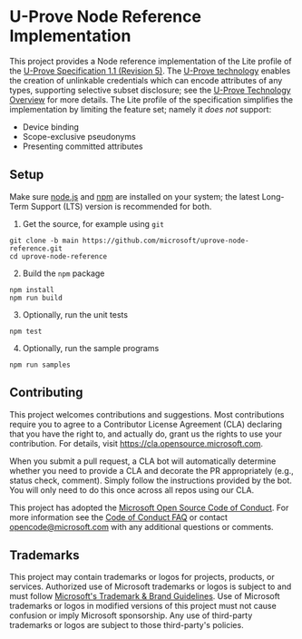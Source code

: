 # U-Prove Node Reference Implementation

This project provides a Node reference implementation of the Lite profile of the [U-Prove Specification 1.1 (Revision 5)](./doc/U-Prove%20Cryptographic%20Specification%20V1.1%20Revision%205.pdf). The [U-Prove technology](https://microsoft.com/uprove) enables the creation of unlinkable credentials which can encode attributes of any types, supporting selective subset disclosure; see the [U-Prove Technology Overview](./doc/U-Prove%20Technology%20Overview%20V1.1%20Revision%203.pdf) for more details. The Lite profile of the specification simplifies the implementation by limiting the feature set; namely it _does not_ support:
* Device binding
* Scope-exclusive pseudonyms
* Presenting committed attributes

## Setup

Make sure [node.js](https://nodejs.org/) and [npm](https://docs.npmjs.com/downloading-and-installing-node-js-and-npm) are installed on your system; the latest Long-Term Support (LTS) version is recommended for both.

1. Get the source, for example using `git`
```
git clone -b main https://github.com/microsoft/uprove-node-reference.git
cd uprove-node-reference
```

2. Build the `npm` package
```
npm install
npm run build
```

3. Optionally, run the unit tests

```
npm test
```

4. Optionally, run the sample programs

```
npm run samples
```

## Contributing

This project welcomes contributions and suggestions.  Most contributions require you to agree to a
Contributor License Agreement (CLA) declaring that you have the right to, and actually do, grant us
the rights to use your contribution. For details, visit https://cla.opensource.microsoft.com.

When you submit a pull request, a CLA bot will automatically determine whether you need to provide
a CLA and decorate the PR appropriately (e.g., status check, comment). Simply follow the instructions
provided by the bot. You will only need to do this once across all repos using our CLA.

This project has adopted the [Microsoft Open Source Code of Conduct](https://opensource.microsoft.com/codeofconduct/).
For more information see the [Code of Conduct FAQ](https://opensource.microsoft.com/codeofconduct/faq/) or
contact [opencode@microsoft.com](mailto:opencode@microsoft.com) with any additional questions or comments.

## Trademarks

This project may contain trademarks or logos for projects, products, or services. Authorized use of Microsoft 
trademarks or logos is subject to and must follow 
[Microsoft's Trademark & Brand Guidelines](https://www.microsoft.com/en-us/legal/intellectualproperty/trademarks/usage/general).
Use of Microsoft trademarks or logos in modified versions of this project must not cause confusion or imply Microsoft sponsorship.
Any use of third-party trademarks or logos are subject to those third-party's policies.

